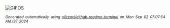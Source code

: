 <div align="justify">
<picture>
    <source media="(prefers-color-scheme: dark)" srcset="https://i.ibb.co/80Mw6qJ/output-gif.gif">
    <source media="(prefers-color-scheme: light)" srcset="https://i.ibb.co/80Mw6qJ/output-gif.gif">
    <img alt="GIFOS" src="https://i.ibb.co/80Mw6qJ/output-gif.gif">
</picture>

<sub><i>Generated automatically using [x0rzavi/github-readme-terminal](https://github.com/x0rzavi/github-readme-terminal) on Mon Sep 02 07:07:54 AM IST 2024</i></sub>

<!-- <details>
<summary>More details</summary>

</details> -->
</div>

<!-- Image deletion URL: https://ibb.co/XbXPS19/1cf5f8a96b7978f537fe748d2e901df0 -->